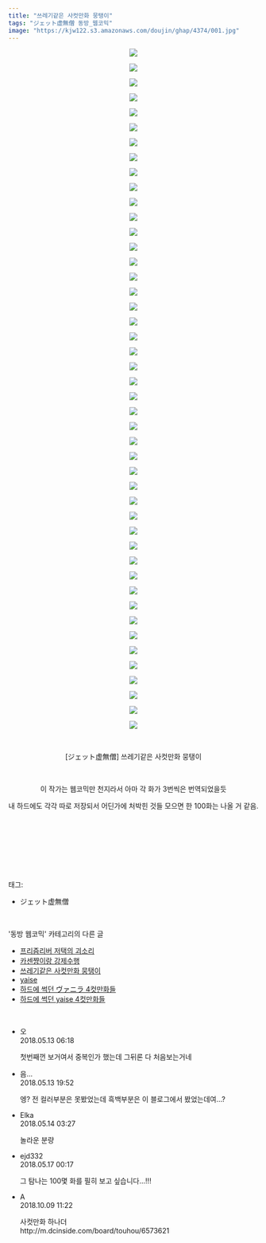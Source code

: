 ```yaml
---
title: "쓰레기같은 사컷만화 뭉탱이"
tags: "ジェット虚無僧 동방_웹코믹"
image: "https://kjw122.s3.amazonaws.com/doujin/ghap/4374/001.jpg"
---
```

<div class="article">
<p style="text-align: center; clear: none; float: none;"><img src="{{ site.imgserver5 }}/ghap/4374/001.jpg"/></p>
<p style="text-align: center; clear: none; float: none;"><img src="{{ site.imgserver5 }}/ghap/4374/002.jpg"/></p>
<p style="text-align: center; clear: none; float: none;"><img src="{{ site.imgserver5 }}/ghap/4374/003.jpg"/></p>
<p style="text-align: center; clear: none; float: none;"><img src="{{ site.imgserver5 }}/ghap/4374/004.jpg"/></p>
<p style="text-align: center; clear: none; float: none;"><img src="{{ site.imgserver5 }}/ghap/4374/005.jpg"/></p>
<p style="text-align: center; clear: none; float: none;"><img src="{{ site.imgserver5 }}/ghap/4374/006.jpg"/></p>
<p style="text-align: center; clear: none; float: none;"><img src="{{ site.imgserver5 }}/ghap/4374/007.jpg"/></p>
<p style="text-align: center; clear: none; float: none;"><img src="{{ site.imgserver5 }}/ghap/4374/008.jpg"/></p>
<p style="text-align: center; clear: none; float: none;"><img src="{{ site.imgserver5 }}/ghap/4374/009.jpg"/></p>
<p style="text-align: center; clear: none; float: none;"><img src="{{ site.imgserver5 }}/ghap/4374/010.jpg"/></p>
<p style="text-align: center; clear: none; float: none;"><img src="{{ site.imgserver5 }}/ghap/4374/011.jpg"/></p>
<p style="text-align: center; clear: none; float: none;"><img src="{{ site.imgserver5 }}/ghap/4374/012.jpg"/></p>
<p style="text-align: center; clear: none; float: none;"><img src="{{ site.imgserver5 }}/ghap/4374/013.jpg"/></p>
<p style="text-align: center; clear: none; float: none;"><img src="{{ site.imgserver5 }}/ghap/4374/014.jpg"/></p>
<p style="text-align: center; clear: none; float: none;"><img src="{{ site.imgserver5 }}/ghap/4374/015.jpg"/></p>
<p style="text-align: center; clear: none; float: none;"><img src="{{ site.imgserver5 }}/ghap/4374/016.jpg"/></p>
<p style="text-align: center; clear: none; float: none;"><img src="{{ site.imgserver5 }}/ghap/4374/017.jpg"/></p>
<p style="text-align: center; clear: none; float: none;"><img src="{{ site.imgserver5 }}/ghap/4374/018.jpg"/></p>
<p style="text-align: center; clear: none; float: none;"><img src="{{ site.imgserver5 }}/ghap/4374/019.jpg"/></p>
<p style="text-align: center; clear: none; float: none;"><img src="{{ site.imgserver5 }}/ghap/4374/020.jpg"/></p>
<p style="text-align: center; clear: none; float: none;"><img src="{{ site.imgserver5 }}/ghap/4374/021.jpg"/></p>
<p style="text-align: center; clear: none; float: none;"><img src="{{ site.imgserver5 }}/ghap/4374/022.jpg"/></p>
<p style="text-align: center; clear: none; float: none;"><img src="{{ site.imgserver5 }}/ghap/4374/023.jpg"/></p>
<p style="text-align: center; clear: none; float: none;"><img src="{{ site.imgserver5 }}/ghap/4374/024.jpg"/></p>
<p style="text-align: center; clear: none; float: none;"><img src="{{ site.imgserver5 }}/ghap/4374/025.jpg"/></p>
<p style="text-align: center; clear: none; float: none;"><img src="{{ site.imgserver5 }}/ghap/4374/026.jpg"/></p>
<p style="text-align: center; clear: none; float: none;"><img src="{{ site.imgserver5 }}/ghap/4374/027.jpg"/></p>
<p style="text-align: center; clear: none; float: none;"><img src="{{ site.imgserver5 }}/ghap/4374/028.jpg"/></p>
<p style="text-align: center; clear: none; float: none;"><img src="{{ site.imgserver5 }}/ghap/4374/029.jpg"/></p>
<p style="text-align: center; clear: none; float: none;"><img src="{{ site.imgserver5 }}/ghap/4374/030.jpg"/></p>
<p style="text-align: center; clear: none; float: none;"><img src="{{ site.imgserver5 }}/ghap/4374/031.jpg"/></p>
<p style="text-align: center; clear: none; float: none;"><img src="{{ site.imgserver5 }}/ghap/4374/032.jpg"/></p>
<p style="text-align: center; clear: none; float: none;"><img src="{{ site.imgserver5 }}/ghap/4374/033.jpg"/></p>
<p style="text-align: center; clear: none; float: none;"><img src="{{ site.imgserver5 }}/ghap/4374/034.jpg"/></p>
<p style="text-align: center; clear: none; float: none;"><img src="{{ site.imgserver5 }}/ghap/4374/035.jpg"/></p>
<p style="text-align: center; clear: none; float: none;"><img src="{{ site.imgserver5 }}/ghap/4374/036.jpg"/></p>
<p style="text-align: center; clear: none; float: none;"><img src="{{ site.imgserver5 }}/ghap/4374/037.jpg"/></p>
<p style="text-align: center; clear: none; float: none;"><img src="{{ site.imgserver5 }}/ghap/4374/038.jpg"/></p>
<p style="text-align: center; clear: none; float: none;"><img src="{{ site.imgserver5 }}/ghap/4374/039.jpg"/></p>
<p style="text-align: center; clear: none; float: none;"><img src="{{ site.imgserver5 }}/ghap/4374/040.jpg"/></p>
<p style="text-align: center; clear: none; float: none;"><img src="{{ site.imgserver5 }}/ghap/4374/041.jpg"/></p>
<p style="text-align: center; clear: none; float: none;"><img src="{{ site.imgserver5 }}/ghap/4374/042.jpg"/></p>
<p style="text-align: center; clear: none; float: none;"><img src="{{ site.imgserver5 }}/ghap/4374/043.jpg"/></p>
<p style="text-align: center; clear: none; float: none;"><img src="{{ site.imgserver5 }}/ghap/4374/044.jpg"/></p>
<p style="text-align: center; clear: none; float: none;"><img src="{{ site.imgserver5 }}/ghap/4374/045.jpg"/></p>
<p style="text-align: center; clear: none; float: none;"><img src="{{ site.imgserver5 }}/ghap/4374/046.jpg"/></p>
<p style="text-align: center; clear: none; float: none;"><br/></p>
<p style="text-align: center; clear: none; float: none;">[ジェット虚無僧] 쓰레기같은 사컷만화 뭉탱이</p>
<p style="text-align: center; clear: none; float: none;"><br/></p>
<p style="text-align: center; clear: none; float: none;">이 작가는 웹코믹만 천지라서 아마 각 화가 3번씩은 번역되었을듯</p>
<p style="text-align: center; clear: none; float: none;">내 하드에도 각각 따로 저장되서 어딘가에 처박힌 것들 모으면 한 100화는 나올 거 같음.</p>
<p style="text-align: center; clear: none; float: none;"><br/></p>
<p style="text-align: center; clear: none; float: none;"><br/></p>
<p><br/></p>
</div><br/>
<div class="tagTrail">
<p>태그: </p>
<ul>
<li>ジェット虚無僧</li>
</ul>
</div><br/>
<div class="another">
<p>'동방 웹코믹' 카테고리의 다른 글</p>
<ul>
<li><a href="/ghap_4381">프리즘리버 저택의 괴소리</a></li>
<li><a href="/ghap_4286">카센쨩이랑 강제수행</a></li>
<li><a href="/ghap_4374">쓰레기같은 사컷만화 뭉탱이</a></li>
<li><a href="/ghap_4372">yaise</a></li>
<li><a href="/ghap_4363">하드에 썩던 ヴァニラ 4컷만화들</a></li>
<li><a href="/ghap_4362">하드에 썩던 yaise 4컷만화들</a></li>
</ul>
</div><br/>
<div class="cb_module cb_fluid">
<div class="cb_wrt cb_profile">
<div class="comment">
<ul>
<li class="cb_thumb_off" id="comment15254917">
<div class="cb_comment_area">
<div class="cb_info_area">
<div class="cb_section">
<span class="cb_nick_name">오</span>
</div>
<div class="cb_section">
<span class="cb_date">2018.05.13 06:18 </span>
</div>
</div>
<div class="cb_dsc_comment">
<p class="cb_dsc">
											첫번째껀 보거여서 중복인가 했는데 그뒤론 다 처음보는거네
										</p>
</div>
</div></li>
<li class="cb_thumb_off" id="comment15255130">
<div class="cb_comment_area">
<div class="cb_info_area">
<div class="cb_section">
<span class="cb_nick_name">음...</span>
</div>
<div class="cb_section">
<span class="cb_date">2018.05.13 19:52 </span>
</div>
</div>
<div class="cb_dsc_comment">
<p class="cb_dsc">
											엥? 전 컬러부분은 못봤었는데 흑백부분은 이 블로그에서 봤었는데여...?
										</p>
</div>
</div></li>
<li class="cb_thumb_off" id="comment15255285">
<div class="cb_comment_area">
<div class="cb_info_area">
<div class="cb_section">
<span class="cb_nick_name">Elka</span>
</div>
<div class="cb_section">
<span class="cb_date">2018.05.14 03:27 </span>
</div>
</div>
<div class="cb_dsc_comment">
<p class="cb_dsc">
											놀라운 분량
										</p>
</div>
</div></li>
<li class="cb_thumb_off" id="comment15257478">
<div class="cb_comment_area">
<div class="cb_info_area">
<div class="cb_section">
<span class="cb_nick_name">ejd332</span>
</div>
<div class="cb_section">
<span class="cb_date">2018.05.17 00:17 </span>
</div>
</div>
<div class="cb_dsc_comment">
<p class="cb_dsc">
											그 탐나는 100몇 화를 필히 보고 싶습니다...!!!
										</p>
</div>
</div></li>
<li class="cb_thumb_off" id="comment15349524">
<div class="cb_comment_area">
<div class="cb_info_area">
<div class="cb_section">
<span class="cb_nick_name">A</span>
</div>
<div class="cb_section">
<span class="cb_date">2018.10.09 11:22 </span>
</div>
</div>
<div class="cb_dsc_comment">
<p class="cb_dsc">
											사컷만화 하나더<br/>
http://m.dcinside.com/board/touhou/6573621
										</p>
</div>
</div></li>
</ul>
</div>
</div><!-- commentList close -->
</div><br/>
